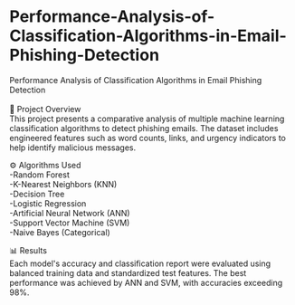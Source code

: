 # Performance-Analysis-of-Classification-Algorithms-in-Email-Phishing-Detection
Performance Analysis of Classification Algorithms in Email Phishing Detection<br><br>
🧠 Project Overview<br>
This project presents a comparative analysis of multiple machine learning classification algorithms to detect phishing emails. The dataset includes engineered features such as word counts, links, and urgency indicators to help identify malicious messages.

⚙️ Algorithms Used<br>
-Random Forest
<br>
-K-Nearest Neighbors (KNN)
<br>
-Decision Tree
<br>
-Logistic Regression
<br>
-Artificial Neural Network (ANN)
<br>
-Support Vector Machine (SVM)
<br>
-Naive Bayes (Categorical)

📊 Results<br>
Each model's accuracy and classification report were evaluated using balanced training data and standardized test features. The best performance was achieved by ANN and SVM, with accuracies exceeding 98%.



